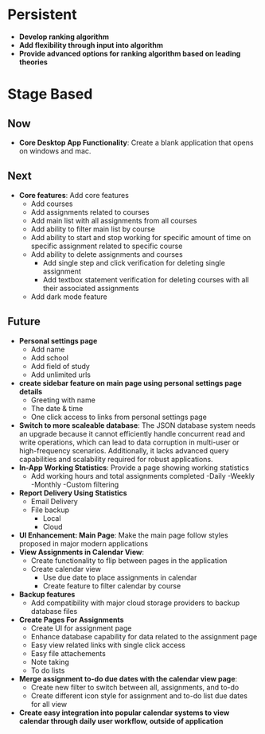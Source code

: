# Persistent

- **Develop ranking algorithm**
- **Add flexibility through input into algorithm**
- **Provide advanced options for ranking algorithm based on leading theories**

# Stage Based

## Now

- **Core Desktop App Functionality**: Create a blank application that opens on windows and mac.

## Next

- **Core features**: Add core features
    - Add courses
    - Add assignments related to courses
    - Add main list with all assignments from all courses
    - Add ability to filter main list by course
    - Add ability to start and stop working for specific amount of time on specific assignment related to specific course
    - Add ability to delete assignments and courses
        - Add single step and click verification for deleting single assignment
        - Add textbox statement verification for deleting courses with all their associated assignments
    - Add dark mode feature

## Future
- **Personal settings page**
    - Add name
    - Add school
    - Add field of study
    - Add unlimited urls
- **create sidebar feature on main page using personal settings page details**
    - Greeting with name
    - The date & time
    - One click access to links from personal settings page
- **Switch to more scaleable database**: The JSON database system needs an upgrade because it cannot efficiently handle concurrent read and write operations, which can lead to data corruption in multi-user or high-frequency scenarios. Additionally, it lacks advanced query capabilities and scalability required for robust applications.
- **In-App Working Statistics**: Provide a page showing working statistics
    - Add working hours and total assignments completed
        -Daily
        -Weekly
        -Monthly
        -Custom filtering
- **Report Delivery Using Statistics**
    - Email Delivery
    - File backup
        - Local
        - Cloud
- **UI Enhancement: Main Page**: Make the main page follow styles proposed in major modern applications
- **View Assignments in Calendar View**: 
    - Create functionality to flip between pages in the application
    - Create calendar view
        - Use due date to place assignments in calendar
        - Create feature to filter calendar by course
- **Backup features**
    - Add compatibility with major cloud storage providers to backup database files
- **Create Pages For Assignments**
    - Create UI for assignment page
    - Enhance database capability for data related to the assignment page
    - Easy view related links with single click access
    - Easy file attachements
    - Note taking
    - To do lists
- **Merge assignment to-do due dates with the calendar view page**:
    - Create new filter to switch between all, assignments, and to-do
    - Create different icon style for assignment and to-do list due dates for all view
- **Create easy integration into popular calendar systems to view calendar through daily user workflow, outside of application**
